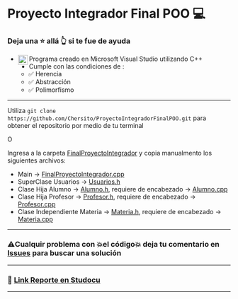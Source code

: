 # Proyecto Integrador Final POO 💻
### Deja una ⭐  allá 👆 si te fue de ayuda
- Programa creado en Microsoft Visual Studio utilizando C++ <img align="left" alt="C++" width="22px" src="https://raw.githubusercontent.com/jmnote/z-icons/master/svg/cpp.svg" />
- Cumple con las condiciones de :
   * ✅ Herencia
   * ✅ Abstracción
   * ✅ Polimorfismo
 ---  
Utiliza `git clone https://github.com/Chersito/ProyectoIntegradorFinalPOO.git` para obtener el repositorio por medio de tu terminal  

O 

Ingresa a la carpeta [FinalProyectoIntegrador](https://github.com/Chersito/ProyectoIntegradorFinalPOO/tree/main/FinalProyectoIntegrador) y copia manualmento los siguientes archivos: 

* Main -> [FinalProyectoIntegrador.cpp](https://github.com/Chersito/ProyectoIntegradorFinalPOO/blob/main/FinalProyectoIntegrador/FinalProyectoIntegrador.cpp)
* SuperClase Usuarios ->  [Usuarios.h](https://github.com/Chersito/ProyectoIntegradorFinalPOO/blob/main/FinalProyectoIntegrador/Usuarios.h) 
* Clase Hija Alumno -> [Alumno.h](https://github.com/Chersito/ProyectoIntegradorFinalPOO/blob/main/FinalProyectoIntegrador/Alumno.h), requiere de encabezado -> [Alumno.cpp](https://github.com/Chersito/ProyectoIntegradorFinalPOO/blob/main/FinalProyectoIntegrador/Alumno.cpp)
*  Clase Hija Profesor -> [Profesor.h](https://github.com/Chersito/ProyectoIntegradorFinalPOO/blob/main/FinalProyectoIntegrador/Profesor.h), requiere de encabezado -> [Profesor.cpp](https://github.com/Chersito/ProyectoIntegradorFinalPOO/blob/main/FinalProyectoIntegrador/Profesor.cpp)
* Clase Independiente Materia -> [Materia.h](https://github.com/Chersito/ProyectoIntegradorFinalPOO/blob/main/FinalProyectoIntegrador/Materia.h), requiere de encabezado -> [Materia.cpp](https://github.com/Chersito/ProyectoIntegradorFinalPOO/blob/main/FinalProyectoIntegrador/Materia.cpp)

---

### ⚠️Cualquir problema con 💥el código💥 deja tu comentario en [Issues](https://github.com/Chersito/ProyectoIntegradorFinalPOO/issues) para buscar una solución 

---
### 🔗 [Link Reporte en Studocu](https://www.studocu.com/es-mx/document/universidad-del-valle-de-mexico/programacion-orientada-a-objetos/a9-integrador-final/83245197)
--- 
